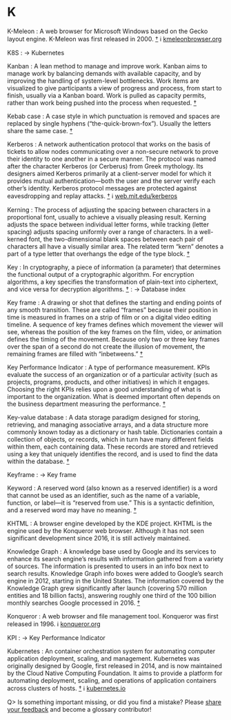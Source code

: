 # K

K-Meleon
: A web browser for Microsoft Windows based on the Gecko layout engine. K-Meleon was first released in 2000.&nbsp;[†](#w-k-meleon) ℹ︎&nbsp;[kmeleonbrowser.org](http://kmeleonbrowser.org/)

K8S
: → Kubernetes

Kanban
: A lean method to manage and improve work. Kanban aims to manage work by balancing demands with available capacity, and by improving the handling of system-level bottlenecks. Work items are visualized to give participants a view of progress and process, from start to finish, usually via a Kanban board. Work is pulled as capacity permits, rather than work being pushed into the process when requested.&nbsp;[†](#w-kanban)

Kebab case
: A case style in which punctuation is removed and spaces are replaced by single hyphens (“the-quick-brown-fox”). Usually the letters share the same case.&nbsp;[†](#w-letter-case)

Kerberos
: A network authentication protocol that works on the basis of tickets to allow nodes communicating over a non-secure network to prove their identity to one another in a secure manner. The protocol was named after the character Kerberos (or Cerberus) from Greek mythology. Its designers aimed Kerberos primarily at a client-server model for which it provides mutual authentication—both the user and the server verify each other’s identity. Kerberos protocol messages are protected against eavesdropping and replay attacks.&nbsp;[†](#w-kerberos) ℹ︎&nbsp;[web.mit.edu/kerberos](http://web.mit.edu/kerberos/)

Kerning
: The process of adjusting the spacing between characters in a proportional font, usually to achieve a visually pleasing result. Kerning adjusts the space between individual letter forms, while tracking (letter spacing) adjusts spacing uniformly over a range of characters. In a well-kerned font, the two-dimensional blank spaces between each pair of characters all have a visually similar area. The related term “kern” denotes a part of a type letter that overhangs the edge of the type block.&nbsp;[†](#w-kerning)

Key
: In cryptography, a piece of information (a parameter) that determines the functional output of a cryptographic algorithm. For encryption algorithms, a key specifies the transformation of plain-text into ciphertext, and vice versa for decryption algorithms.&nbsp;[†](#w-key-cryptography)
: → Database index

Key frame
: A drawing or shot that defines the starting and ending points of any smooth transition. These are called “frames” because their position in time is measured in frames on a strip of film or on a digital video editing timeline. A sequence of key frames defines which movement the viewer will see, whereas the position of the key frames on the film, video, or animation defines the timing of the movement. Because only two or three key frames over the span of a second do not create the illusion of movement, the remaining frames are filled with “inbetweens.”&nbsp;[†](#w-key-frame)

Key Performance Indicator
: A type of performance measurement. KPIs evaluate the success of an organization or of a particular activity (such as projects, programs, products, and other initiatives) in which it engages. Choosing the right KPIs relies upon a good understanding of what is important to the organization. What is deemed important often depends on the business department measuring the performance.&nbsp;[†](#w-kpi)

Key-value database
: A data storage paradigm designed for storing, retrieving, and managing associative arrays, and a data structure more commonly known today as a dictionary or hash table. Dictionaries contain a collection of objects, or records, which in turn have many different fields within them, each containing data. These records are stored and retrieved using a key that uniquely identifies the record, and is used to find the data within the database.&nbsp;[†](#w-key-value-database)

Keyframe
: → Key frame

Keyword
: A reserved word (also known as a reserved identifier) is a word that cannot be used as an identifier, such as the name of a variable, function, or label—it is “reserved from use.” This is a syntactic definition, and a reserved word may have no meaning.&nbsp;[†](#w-keyword)

KHTML
: A browser engine developed by the KDE project. KHTML is the engine used by the Konqueror web browser. Although it has not seen significant development since 2016, it is still actively maintained.

Knowledge Graph
: A knowledge base used by Google and its services to enhance its search engine’s results with information gathered from a variety of sources. The information is presented to users in an info box next to search results. Knowledge Graph info boxes were added to Google’s search engine in 2012, starting in the United States. The information covered by the Knowledge Graph grew significantly after launch (covering 570 million entities and 18 billion facts), answering roughly one third of the 100 billion monthly searches Google processed in 2016.&nbsp;[†](#w-knowledge-graph)

Konqueror
: A web browser and file management tool. Konqueror was first released in 1996. ℹ︎&nbsp;[konqueror.org](https://konqueror.org/)

KPI
: → Key Performance Indicator

Kubernetes
: An container orchestration system for automating computer application deployment, scaling, and management. Kubernetes was originally designed by Google, first released in 2014, and is now maintained by the Cloud Native Computing Foundation. It aims to provide a platform for automating deployment, scaling, and operations of application containers across clusters of hosts.&nbsp;[†](#w-k8s) ℹ︎&nbsp;[kubernetes.io](https://kubernetes.io/)

Q> Is something important missing, or did you find a mistake? Please [share your feedback](https://github.com/j9t/web-development-glossary-forum/issues/new) and become a glossary&nbsp;contributor!